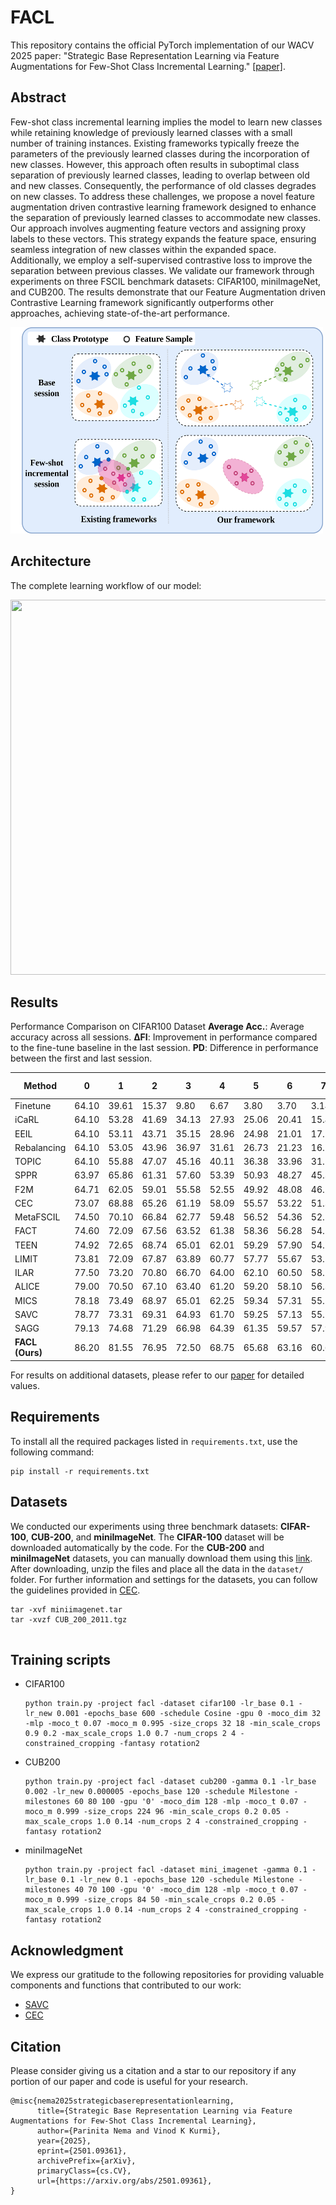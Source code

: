 # FACL
This repository contains the official PyTorch implementation of our WACV 2025 paper: "Strategic Base Representation Learning via Feature Augmentations for Few-Shot Class Incremental Learning." [[paper]](http://arxiv.org/abs/2501.09361).


## Abstract
Few-shot class incremental learning implies the model to learn new classes while retaining knowledge of previously learned classes with a small number of training instances. Existing frameworks typically freeze the parameters of the previously learned classes during the incorporation of new classes. However, this approach often results in suboptimal class separation of previously learned classes,  leading to overlap between old and new classes. Consequently, the performance of old classes degrades on new classes. To address these challenges, we propose a novel feature augmentation driven contrastive learning framework designed to enhance the separation of previously learned classes to accommodate new classes. Our approach involves augmenting feature vectors and assigning proxy labels to these vectors. This strategy expands the feature space, ensuring seamless integration of new classes within the expanded space. Additionally, we employ a self-supervised contrastive loss to improve the separation between previous classes. We validate our framework through experiments on three FSCIL benchmark datasets: CIFAR100, miniImageNet, and CUB200. The results demonstrate that our Feature Augmentation driven Contrastive Learning framework significantly outperforms other approaches, achieving state-of-the-art performance.

<img src='imgs/wacv2025_introduction.png' width='500' height='330'>

## Architecture
The complete learning workflow of our model:

<img src='imgs/wacv2025_methodology.png' width='900' height='600'>

## Results
Performance Comparison on CIFAR100 Dataset **Average Acc.**: Average accuracy across all sessions. **ΔFI**: Improvement in performance compared to the fine-tune baseline in the last session. **PD**: Difference in performance between the first and last session.


| Method        | 0     | 1     | 2     | 3     | 4     | 5     | 6     | 7     | 8     | Average Acc. | ΔFI   |
|---------------|-------|-------|-------|-------|-------|-------|-------|-------|-------|--------------|-------|
| Finetune      | 64.10 | 39.61 | 15.37 |  9.80 |  6.67 |  3.80 |  3.70 |  3.14 |  2.65 | 16.54        | -     |
| iCaRL         | 64.10 | 53.28 | 41.69 | 34.13 | 27.93 | 25.06 | 20.41 | 15.48 | 13.73 | 32.87        | +11.08|
| EEIL          | 64.10 | 53.11 | 43.71 | 35.15 | 28.96 | 24.98 | 21.01 | 17.26 | 15.85 | 33.79        | +13.20|
| Rebalancing   | 64.10 | 53.05 | 43.96 | 36.97 | 31.61 | 26.73 | 21.23 | 16.78 | 13.54 | 34.22        | +10.89|
| TOPIC         | 64.10 | 55.88 | 47.07 | 45.16 | 40.11 | 36.38 | 33.96 | 31.55 | 29.37 | 42.62        | +26.72|
| SPPR          | 63.97 | 65.86 | 61.31 | 57.60 | 53.39 | 50.93 | 48.27 | 45.36 | 43.32 | 54.45        | +40.67|
| F2M           | 64.71 | 62.05 | 59.01 | 55.58 | 52.55 | 49.92 | 48.08 | 46.28 | 44.67 | 53.65        | +42.02|
| CEC           | 73.07 | 68.88 | 65.26 | 61.19 | 58.09 | 55.57 | 53.22 | 51.34 | 49.14 | 59.53        | +46.49|
| MetaFSCIL     | 74.50 | 70.10 | 66.84 | 62.77 | 59.48 | 56.52 | 54.36 | 52.56 | 49.97 | 60.79        | +47.32|
| FACT          | 74.60 | 72.09 | 67.56 | 63.52 | 61.38 | 58.36 | 56.28 | 54.24 | 52.64 | 62.24        | +49.49|
| TEEN          | 74.92 | 72.65 | 68.74 | 65.01 | 62.01 | 59.29 | 57.90 | 54.76 | 52.64 | 63.21        | +49.99|
| LIMIT         | 73.81 | 72.09 | 67.87 | 63.89 | 60.77 | 57.77 | 55.67 | 53.52 | 51.23 | 61.84        | +48.58|
| ILAR          | 77.50 | 73.20 | 70.80 | 66.70 | 64.00 | 62.10 | 60.50 | 58.70 | 56.40 | 65.54        | +53.75|
| ALICE         | 79.00 | 70.50 | 67.10 | 63.40 | 61.20 | 59.20 | 58.10 | 56.30 | 54.10 | 63.21        | +51.45|
| MICS          | 78.18 | 73.49 | 68.97 | 65.01 | 62.25 | 59.34 | 57.31 | 55.11 | 52.94 | 63.62        | +50.29|
| SAVC          | 78.77 | 73.31 | 69.31 | 64.93 | 61.70 | 59.25 | 57.13 | 55.19 | 53.12 | 63.63        | +50.47|
| SAGG          | 79.13 | 74.68 | 71.29 | 66.98 | 64.39 | 61.35 | 59.57 | 57.93 | 55.33 | 65.63        | +52.68|
| **FACL (Ours)**| 86.20| 81.55 | 76.95 | 72.50 | 68.75 | 65.68 | 63.16 | 60.62 | 58.20 | **70.40**    | +55.55|



For results on additional datasets, please refer to our [paper](http://arxiv.org/abs/2501.09361) for detailed values.

## Requirements

To install all the required packages listed in `requirements.txt`, use the following command:
```
pip install -r requirements.txt

```

## Datasets

We conducted our experiments using three benchmark datasets: **CIFAR-100**, **CUB-200**, and **miniImageNet**. The **CIFAR-100** dataset will be downloaded automatically by the code. For the **CUB-200** and **miniImageNet** datasets, you can manually download them using this [link](https://drive.google.com/drive/folders/11LxZCQj2FRCs0JTsf_dafvTHqFn2yGSN). After downloading, unzip the files and place all the data in the `dataset/` folder. For further information and settings for the datasets, you can follow the guidelines provided in [CEC](https://github.com/icoz69/CEC-CVPR2021).

```
tar -xvf miniimagenet.tar
tar -xvzf CUB_200_2011.tgz


```

 
## Training scripts

- CIFAR100

  ```
  python train.py -project facl -dataset cifar100 -lr_base 0.1 -lr_new 0.001 -epochs_base 600 -schedule Cosine -gpu 0 -moco_dim 32 -mlp -moco_t 0.07 -moco_m 0.995 -size_crops 32 18 -min_scale_crops 0.9 0.2 -max_scale_crops 1.0 0.7 -num_crops 2 4 -constrained_cropping -fantasy rotation2

  ```
  
- CUB200
    ```
    python train.py -project facl -dataset cub200 -gamma 0.1 -lr_base 0.002 -lr_new 0.000005 -epochs_base 120 -schedule Milestone -milestones 60 80 100 -gpu '0' -moco_dim 128 -mlp -moco_t 0.07 -moco_m 0.999 -size_crops 224 96 -min_scale_crops 0.2 0.05 -max_scale_crops 1.0 0.14 -num_crops 2 4 -constrained_cropping -fantasy rotation2 
    ```

- miniImageNet
    ```
    python train.py -project facl -dataset mini_imagenet -gamma 0.1 -lr_base 0.1 -lr_new 0.1 -epochs_base 120 -schedule Milestone -milestones 40 70 100 -gpu '0' -moco_dim 128 -mlp -moco_t 0.07 -moco_m 0.999 -size_crops 84 50 -min_scale_crops 0.2 0.05 -max_scale_crops 1.0 0.14 -num_crops 2 4 -constrained_cropping -fantasy rotation2 
    ```



## Acknowledgment
We express our gratitude to the following repositories for providing valuable components and functions that contributed to our work:

- [SAVC](https://github.com/zysong0113/SAVC)
- [CEC](https://github.com/icoz69/CEC-CVPR2021)

## Citation
Please consider giving us a citation and a star to our repository if any portion of our paper and code is useful for your research.

```
@misc{nema2025strategicbaserepresentationlearning,
      title={Strategic Base Representation Learning via Feature Augmentations for Few-Shot Class Incremental Learning}, 
      author={Parinita Nema and Vinod K Kurmi},
      year={2025},
      eprint={2501.09361},
      archivePrefix={arXiv},
      primaryClass={cs.CV},
      url={https://arxiv.org/abs/2501.09361}, 
}
```
